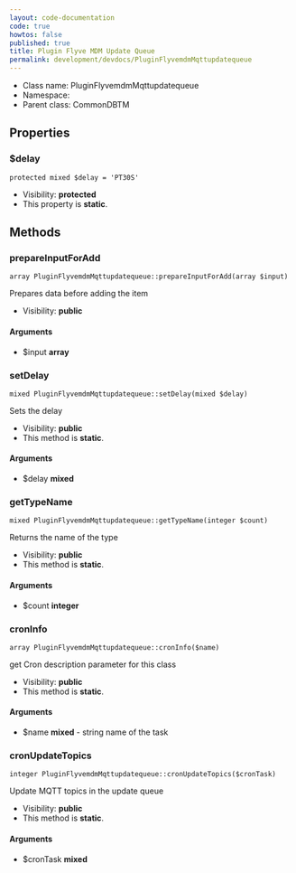 ```yaml
---
layout: code-documentation
code: true
howtos: false
published: true
title: Plugin Flyve MDM Update Queue
permalink: development/devdocs/PluginFlyvemdmMqttupdatequeue
---
```


* Class name: PluginFlyvemdmMqttupdatequeue
* Namespace:
* Parent class: CommonDBTM





Properties
----------


### $delay

    protected mixed $delay = 'PT30S'





* Visibility: **protected**
* This property is **static**.


Methods
-------


### prepareInputForAdd

    array PluginFlyvemdmMqttupdatequeue::prepareInputForAdd(array $input)

Prepares data before adding the item



* Visibility: **public**


#### Arguments
* $input **array**



### setDelay

    mixed PluginFlyvemdmMqttupdatequeue::setDelay(mixed $delay)

Sets the delay



* Visibility: **public**
* This method is **static**.


#### Arguments
* $delay **mixed**



### getTypeName

    mixed PluginFlyvemdmMqttupdatequeue::getTypeName(integer $count)

Returns the name of the type



* Visibility: **public**
* This method is **static**.


#### Arguments
* $count **integer**



### cronInfo

    array PluginFlyvemdmMqttupdatequeue::cronInfo($name)

get Cron description parameter for this class



* Visibility: **public**
* This method is **static**.


#### Arguments
* $name **mixed** - string name of the task



### cronUpdateTopics

    integer PluginFlyvemdmMqttupdatequeue::cronUpdateTopics($cronTask)

Update MQTT topics in the update queue



* Visibility: **public**
* This method is **static**.


#### Arguments
* $cronTask **mixed**
